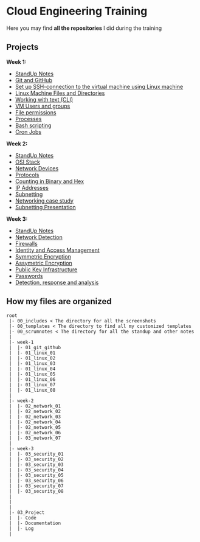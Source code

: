 # Cloud Engineering Training

Here you may find **all the repositories** I did during the training

## Projects

**Week 1:**

- [StandUp Notes](https://github.com/techgrounds/techgrounds-anj-dtmr/tree/main/00_scrumnotes/week-1-scrumnotes)
- [Git and GitHub](https://github.com/techgrounds/techgrounds-anj-dtmr/blob/main/week-1/01_git_github.md)
- [Set up SSH-connection to the virtual machine using Linux machine](https://github.com/techgrounds/techgrounds-anj-dtmr/blob/main/week-1/01_linux_01.md)
- [Linux Machine Files and Directories](https://github.com/techgrounds/techgrounds-anj-dtmr/blob/main/week-1/01_linux_02.md)
- [Working with text (CLI)](https://github.com/techgrounds/techgrounds-anj-dtmr/blob/main/week-1/01_linux_03.md)
- [VM Users and groups](https://github.com/techgrounds/techgrounds-anj-dtmr/blob/main/week-1/01_linux_04.md)
- [File permissions](https://github.com/techgrounds/techgrounds-anj-dtmr/blob/main/week-1/01_linux_05.md)
- [Processes](https://github.com/techgrounds/techgrounds-anj-dtmr/blob/main/week-1/01_linux_06.md)
- [Bash scripting](https://github.com/techgrounds/techgrounds-anj-dtmr/blob/main/week-1/01_linux_07.md)
- [Cron Jobs](https://github.com/techgrounds/techgrounds-anj-dtmr/blob/main/week-1/01_linux_08.md)

**Week 2:**

- [StandUp Notes](https://github.com/techgrounds/techgrounds-anj-dtmr/tree/main/00_scrumnotes/week-2-scrumnotes)
- [OSI Stack](https://github.com/techgrounds/techgrounds-anj-dtmr/blob/main/week-2/02_network_01.md)
- [Network Devices](https://github.com/techgrounds/techgrounds-anj-dtmr/blob/main/week-2/02_network_02.md)
- [Protocols](https://github.com/techgrounds/techgrounds-anj-dtmr/blob/main/week-2/02_network_03.md)
- [Counting in Binary and Hex](https://github.com/techgrounds/techgrounds-anj-dtmr/blob/main/week-2/02_network_04.md)
- [IP Addresses](https://github.com/techgrounds/techgrounds-anj-dtmr/blob/main/week-2/02_network_05.md)
- [Subnetting](https://github.com/techgrounds/techgrounds-anj-dtmr/blob/main/week-2/02_network_06.md)
- [Networking case study](https://github.com/techgrounds/techgrounds-anj-dtmr/blob/main/week-2/03_network_07.md)
- [Subnetting Presentation](https://www.canva.com/design/DAFgCHe6Xbc/Tqp50zekrvO3GKFVojH6oQ/edit?analyticsCorrelationId=603ff8f7-2f7e-4212-bfc5-a303ee06036b)

**Week 3:**

- [StandUp Notes](https://github.com/techgrounds/techgrounds-anj-dtmr/tree/main/00_scrumnotes/week-3-scrumnotes)
- [Network Detection](https://github.com/techgrounds/techgrounds-anj-dtmr/blob/main/week-3/03_security_01.md)
- [Firewalls](https://github.com/techgrounds/techgrounds-anj-dtmr/blob/main/week-3/03_security_02.md)
- [Identity and Access Management](https://github.com/techgrounds/techgrounds-anj-dtmr/blob/main/week-3/03_security_03.md)
- [Symmetric Encryption](https://github.com/techgrounds/techgrounds-anj-dtmr/blob/main/week-3/03_security_04.md)
- [Assymetric Encryption](https://github.com/techgrounds/techgrounds-anj-dtmr/blob/main/week-3/03_security_05.md)
- [Public Key Infrastructure](https://github.com/techgrounds/techgrounds-anj-dtmr/blob/main/week-3/03_security_06.md)
- [Passwords](https://github.com/techgrounds/techgrounds-anj-dtmr/blob/main/week-3/03_security_07.md)
- [Detection, response and analysis](https://github.com/techgrounds/techgrounds-anj-dtmr/blob/main/week-3/03_security_08.md)

## How my files are organized

```
root
 |- 00_includes < The directory for all the screenshots
 |- 00_templates < The directory to find all my customized templates
 |- 00_scrumnotes < The directory for all the standup and other notes
 |
 |- week-1
 |  |- 01_git_github
 |  |- 01_linux_01
 |  |- 01_linux_02
 |  |- 01_linux_03
 |  |- 01_linux_04
 |  |- 01_linux_05
 |  |- 01_linux_06
 |  |- 01_linux_07
 |  |- 01_linux_08
 |
 |- week-2
 |  |- 02_network_01
 |  |- 02_network_02
 |  |- 02_network_03
 |  |- 02_network_04
 |  |- 02_network_05
 |  |- 02_network_06
 |  |- 03_network_07
 |
 |- week-3
 |  |- 03_security_01
 |  |- 03_security_02
 |  |- 03_security_03
 |  |- 03_security_04
 |  |- 03_security_05
 |  |- 03_security_06
 |  |- 03_security_07
 |  |- 03_security_08
 |
 |
 |
 |- 03_Project
 |  |- Code
 |  |- Documentation
 |  |- Log
 |
```
